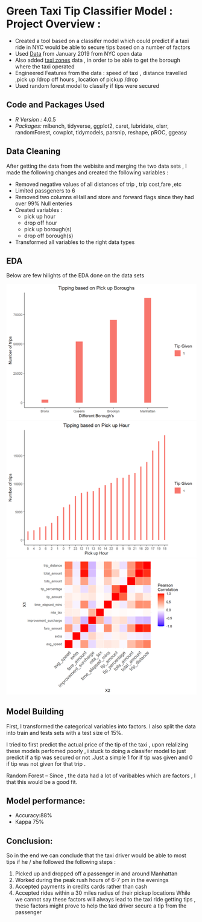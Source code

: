 # Green Taxi Tip Classifier Model : Project Overview :
* Created a tool based on a classifer model which could predict if a taxi ride in NYC would be able to secure tips based on a number of factors 
* Used [Data](https://s3.amazonaws.com/nyc-tlc/trip+data/green_tripdata_2019-01.csv) from January 2019 from NYC open data
* Also added [taxi zones](https://s3.amazonaws.com/nyc-tlc/misc/taxi+_zone_lookup.csv) data , in order to be able to get the borough where the taxi operated
* Engineered Features from the data : speed of taxi , distance travelled ,pick up /drop off hours , location of pickup /drop
* Used random forest model to classify if tips were secured 


## Code and Packages Used 
* *R Version :* 4.0.5 
* *Packages:* mlbench, tidyverse, ggplot2, caret, lubridate, olsrr, randomForest, cowplot, tidymodels, parsnip, reshape, pROC, ggeasy

## Data Cleaning 
After getting the data from the webisite and merging the two data sets , I made the following changes and created the following variables :
* Removed negative values of all distances of trip , trip cost,fare ,etc
* Limited passgeners to 6
* Removed two columns eHail and store and forward flags since they had over 99% Null enteries
* Created variables :
    * pick up hour
    * drop off hour 
    * pick up borough(s)
    * drop off borough(s)
* Transformed all variables to the right data types 


## EDA 
Below are few hilights of the EDA done on the data sets 


  ![](pick_up_b.png )
  ![](pickup_hour.png)
  ![](heat_map.png)
  
## Model Building
First, I transformed the categorical variables into factors. I also split the data into train and tests sets with a test size of 15%.

I tried to first predict the actual price of the tip of the taxi , upon relalizing these models perfomed poorly , i stuck to doing a classifer model to just predict if a tip was secured or not .Just a simple 1 for if tip was given and 0 if tip was not given for that trip .

Random Forest – Since , the data had a lot of varibables which are factors , I that this would be a good fit.
  
## Model performance:
 * Accuracy:88%
 * Kappa 75%

## Conclusion:
So in the end we can conclude that the taxi driver would be able to most tips if he / she followed the following steps :

1. Picked up and dropped off a passenger in and around Manhattan
2. Worked during the peak rush hours of 6-7 pm in the evenings
3. Accepted payments in credits cards rather than cash
4. Accepted rides within a 30 miles radius of their pickup locations While we cannot say these factors will always lead to the taxi ride getting tips , these factors might prove to help the taxi driver secure a tip from the passenger


